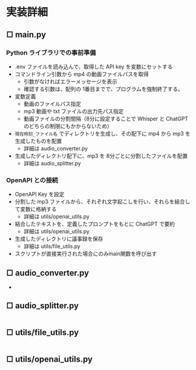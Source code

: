 # 実装詳細

## □ main.py

### Python ライブラリでの事前準備

- .env ファイルを読み込んで、取得した API key を変数にセットする
- コマンドライン引数から mp4 の動画ファイルパスを取得
  - 引数がなければエラーメッセージを表示
  - 確認する引数は、配列の 1番目までで、プログラムを強制終了する。
- 変数定義
  - 動画のファイルパス指定
  - mp3 動画や txt ファイルの出力先パス指定
  - 動画ファイルの分割間隔（8分に設定することで Whisper と ChatGPT のどちらの制限にもかからないため）
- `現在時刻_ファイル名` でディレクトリを生成し、その配下に mp4 から mp3 を生成したものを配置 
  - 詳細は audio_converter.py
- 生成したディレクトリ配下に、mp3 を 8分ごとに分割したファイルを配置
  - 詳細は audio_splitter.py

### OpenAPI との接続

- OpenAPI Key を設定
- 分割した mp3 ファイルから、それぞれ文字起こしを行い、それらを結合して変数に格納する
  - 詳細は utils/openai_utils.py
- 結合したテキストを、定義したプロンプトをもとに ChatGPT で要約
  - 詳細は utils/openai_utils.py
- 生成したディレクトリに議事録を保存
  - 詳細は utils/file_utils.py
- スクリプトが直接実行された場合にのみmain関数を呼び出す

## □ audio_converter.py

- 

## □ audio_splitter.py

```python
```

## □ utils/file_utils.py

```python
```

## □ utils/openai_utils.py 

```python
```
